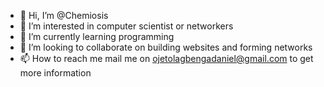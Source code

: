 - 👋 Hi, I’m @Chemiosis
- 👀 I’m interested in computer scientist or networkers
- 🌱 I’m currently learning programming
- 💞️ I’m looking to collaborate on building websites and forming networks
- 📫 How to reach me mail me on ojetolagbengadaniel@gmail.com to get more information

<!---
Chemiosis/Chemiosis is a ✨ special ✨ repository because its `README.md` (this file) appears on your GitHub profile.
You can click the Preview link to take a look at your changes.
--->
